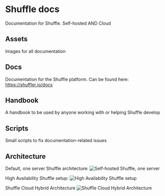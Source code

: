 # Shuffle docs
Documentation for Shuffle. Self-hosted AND Cloud

## Assets
Images for all documentation

## Docs
Documentation for the Shuffle platform. Can be found here: https://shuffler.io/docs

## Handbook
A handbook to be used by anyone working with or helping Shuffle develop

## Scripts
Small scripts to fix documentation-related issues

## Architecture
Default, one server Shuffle architecture:
![Self-hosted Shuffle, one server](https://github.com/user-attachments/assets/4024dbe1-ee02-48ec-a4b4-88274f75b624)

High Availability Shuffle setup:
![High Availability Shuffle setup](https://github.com/user-attachments/assets/7fee5f54-f529-4f3c-b252-521bc61e26c8)

Shuffle Cloud Hybrid Architecture
![Shuffle Cloud Hybrid Architecture](https://github.com/user-attachments/assets/bd2cd5b8-2808-4c29-b84c-755b055a7fe2)
